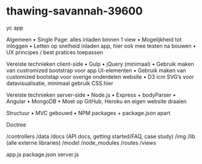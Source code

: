 # thawing-savannah-39600
yc app

Algemeen
•	Single Page: alles inladen binnen 1 view
•	Mogelijkheid tot inloggen
•	Letten op snelheid inladen app, hier ook mee testen na bouwen
•	UX principes / best pratices toepassen

Vereiste technieken client-side
•	Gulp
•	jQuery (minimaal)
•	Gebruik maken van custromized bootstrap voor app UI-elementen
•	Gebruik maken van customized bootstap voor overige onderdelen website
•	D3 icm SVG’s voor datavisualisatie, minimaal gebruik CSS hier

Vereiste technieken server-side
•	Node.js
•	Express + bodyParser
•	Angular
•	MongoDB
•	Moet op GitHub, Heroku en eigen website draaien

Structuur
•	MVC gebouwd
•	NPM packages + package.json apart


Doctree

/controllers
/data
/docs (API docs, getting started/FAQ, case study)
/img
/lib (alle externe libraries)
/model
/node_modules
/routes
/views

app.js
package.json
server.js
